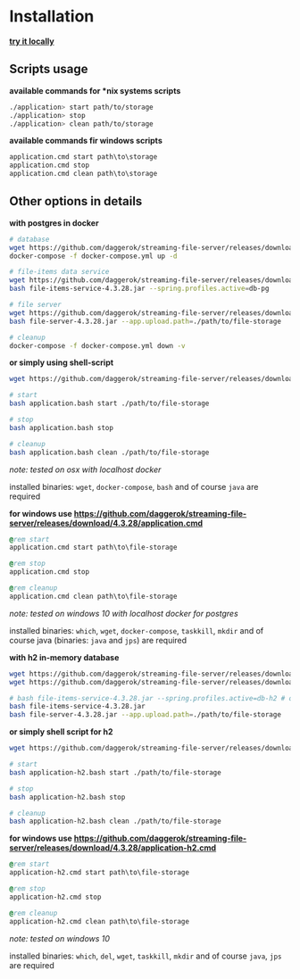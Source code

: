 # Installation

[**try it locally**](https://github.com/daggerok/streaming-file-server/releases)

## Scripts usage

**available commands for \*nix systems scripts**

```bash
./application> start path/to/storage
./application> stop
./application> clean path/to/storage
```

**available commands fir windows scripts**

```cmd
application.cmd start path\to\storage
application.cmd stop
application.cmd clean path\to\storage
```

## Other options in details

**with postgres in docker**

```bash
# database
wget https://github.com/daggerok/streaming-file-server/releases/download/4.3.28/docker-compose.yml
docker-compose -f docker-compose.yml up -d

# file-items data service
wget https://github.com/daggerok/streaming-file-server/releases/download/4.3.28/file-items-service-4.3.28.jar
bash file-items-service-4.3.28.jar --spring.profiles.active=db-pg

# file server
wget https://github.com/daggerok/streaming-file-server/releases/download/4.3.28/file-server-4.3.28.jar
bash file-server-4.3.28.jar --app.upload.path=./path/to/file-storage

# cleanup
docker-compose -f docker-compose.yml down -v
```

**or simply using shell-script**

```bash
wget https://github.com/daggerok/streaming-file-server/releases/download/4.3.28/application.bash

# start
bash application.bash start ./path/to/file-storage

# stop
bash application.bash stop

# cleanup
bash application.bash clean ./path/to/file-storage
```

*note: tested on osx with localhost docker*

installed binaries: `wget`, `docker-compose`, `bash` and of course `java` are required

**for windows use https://github.com/daggerok/streaming-file-server/releases/download/4.3.28/application.cmd**

```cmd
@rem start
application.cmd start path\to\file-storage

@rem stop
application.cmd stop

@rem cleanup
application.cmd clean path\to\file-storage
```

*note: tested on windows 10 with localhost docker for postgres*

installed binaries: `which`, `wget`, `docker-compose`, `taskkill`, `mkdir` and of course java (binaries: `java` and `jps`) are required

**with h2 in-memory database**

```bash
wget https://github.com/daggerok/streaming-file-server/releases/download/4.3.28/file-items-service-4.3.28.jar
wget https://github.com/daggerok/streaming-file-server/releases/download/4.3.28/file-server-4.3.28.jar

# bash file-items-service-4.3.28.jar --spring.profiles.active=db-h2 # or just:
bash file-items-service-4.3.28.jar
bash file-server-4.3.28.jar --app.upload.path=./path/to/file-storage
```

**or simply shell script for h2**

```bash
wget https://github.com/daggerok/streaming-file-server/releases/download/4.3.28/application-h2.bash

# start
bash application-h2.bash start ./path/to/file-storage

# stop
bash application-h2.bash stop

# cleanup
bash application-h2.bash clean ./path/to/file-storage
```

**for windows use https://github.com/daggerok/streaming-file-server/releases/download/4.3.28/application-h2.cmd**

```cmd
@rem start
application-h2.cmd start path\to\file-storage

@rem stop
application-h2.cmd stop

@rem cleanup
application-h2.cmd clean path\to\file-storage
```

*note: tested on windows 10*

installed binaries: `which`, `del`, `wget`, `taskkill`, `mkdir` and of course `java`, `jps` are required
